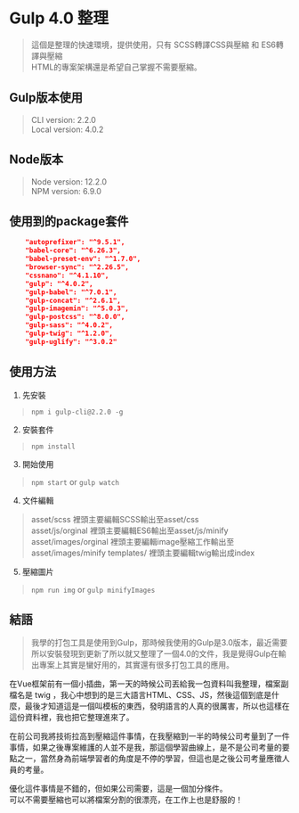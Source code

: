 # Gulp 4.0 整理

> 這個是整理的快速環境，提供使用，只有 SCSS轉譯CSS與壓縮 和 ES6轉譯與壓縮  
HTML的專案架構還是希望自己掌握不需要壓縮。
## Gulp版本使用

> CLI version: 2.2.0  
> Local version: 4.0.2
## Node版本

> Node version: 12.2.0  
> NPM version: 6.9.0
## 使用到的package套件
```json
    "autoprefixer": "^9.5.1",
    "babel-core": "^6.26.3",
    "babel-preset-env": "^1.7.0",
    "browser-sync": "^2.26.5",
    "cssnano": "^4.1.10",
    "gulp": "^4.0.2",
    "gulp-babel": "^7.0.1",
    "gulp-concat": "^2.6.1",
    "gulp-imagemin": "^5.0.3",
    "gulp-postcss": "^8.0.0",
    "gulp-sass": "^4.0.2",
    "gulp-twig": "^1.2.0",
    "gulp-uglify": "^3.0.2"
```
## 使用方法
1. 先安裝
> `npm i gulp-cli@2.2.0 -g`

2. 安裝套件
> `npm install`

3. 開始使用
> `npm start` or `gulp watch`

4. 文件編輯
> asset/scss           裡頭主要編輯SCSS輸出至asset/css  
> asset/js/orginal     裡頭主要編輯ES6輸出至asset/js/minify  
> asset/images/orginal 裡頭主要編輯image壓縮工作輸出至asset/images/minify 
> templates/           裡頭主要編輯twig輸出成index

5. 壓縮圖片
> `npm run img` or `gulp minifyImages`

## 結語
> 我學的打包工具是使用到Gulp，那時候我使用的Gulp是3.0版本，最近需要所以安裝發現到更新了所以就又整理了一個4.0的文件，我是覺得Gulp在輸出專案上其實是蠻好用的，其實還有很多打包工具的應用。  
  
在Vue框架前有一個小插曲，第一天的時候公司丟給我一包資料叫我整理，檔案副檔名是 twig ，我心中想到的是三大語言HTML、CSS、JS，然後這個到底是什麼，最後才知道這是一個叫模板的東西，發明語言的人真的很厲害，所以也這樣在這份資料裡，我也把它整理進來了。 
   
在前公司我將技術拉高到壓縮這件事情，在我壓縮到一半的時候公司考量到了一件事情，如果之後專案維護的人並不是我，那這個學習曲線上，是不是公司考量的要點之一，當然身為前端學習者的角度是不停的學習，但這也是之後公司考量應徵人員的考量。  
  
優化這件事情是不錯的，但如果公司需要，這是一個加分條件。   
可以不需要壓縮也可以將檔案分割的很漂亮，在工作上也是舒服的！
